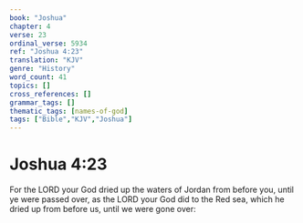 ```yaml
---
book: "Joshua"
chapter: 4
verse: 23
ordinal_verse: 5934
ref: "Joshua 4:23"
translation: "KJV"
genre: "History"
word_count: 41
topics: []
cross_references: []
grammar_tags: []
thematic_tags: [names-of-god]
tags: ["Bible","KJV","Joshua"]
---
```


# Joshua 4:23

For the LORD your God dried up the waters of Jordan from before you, until ye were passed over, as the LORD your God did to the Red sea, which he dried up from before us, until we were gone over:
